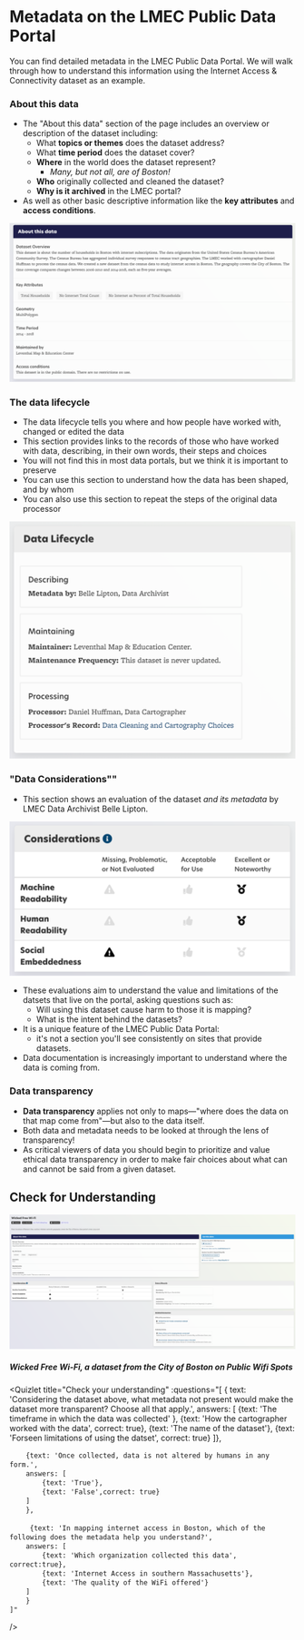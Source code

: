 # Metadata on the LMEC Public Data Portal

You can find detailed metadata in the LMEC Public Data Portal. We will walk through how to understand this information using the Internet Access & Connectivity dataset as an example.

### About this data

* The "About this data" section of the page includes an overview or description of the dataset including:
    - What **topics or themes** does the dataset address?
    - What **time period** does the dataset cover?
    - **Where** in the world does the dataset represent?
        - *Many, but not all, are of Boston!*
    - **Who** originally collected and cleaned the dataset?
    - **Why is it archived** in the LMEC portal?
* As well as other basic descriptive information like the **key attributes** and **access conditions**.

![Reference Link](./media/about-data.png)


### The data lifecycle
* The data lifecycle tells you where and how people have worked with, changed or edited the data
* This section provides links to the records of those who have worked with data, describing, in their own words, their steps and choices
* You will not find this in most data portals, but we think it is important to preserve
* You can use this section to understand how the data has been shaped, and by whom
* You can also use this section to repeat the steps of the original data processor


![Data lifecycle](./media/datalifecycle.png)




### "Data Considerations""

* This section shows an evaluation of the dataset *and its metadata* by LMEC Data Archivist Belle Lipton.

![Reference link](./media/considerations.png)

* These evaluations aim to understand the value and limitations of the datsets that live on the portal, asking questions such as:
    * Will using this dataset cause harm to those it is mapping?
    * What is the intent behind the datasets?
* It is a unique feature of the LMEC Public Data Portal:
    * it's not a section you'll see consistently on sites that provide datasets.
* Data documentation is increasingly important to understand where the data is coming from.





### Data transparency

* **Data transparency** applies not only to maps—"where does the data on that map come from"—but also to the data itself.
* Both data and metadata needs to be looked at through the lens of transparency!
* As critical viewers of data you should begin to prioritize and value ethical data transparency in order to make fair choices about what can and cannot be said from a given dataset.

## Check for Understanding

![Reference Link](./media/wifi.png)

##### Wicked Free Wi-Fi, a dataset from the City of Boston on Public Wifi Spots

<Quizlet
    title="Check your understanding"
    :questions="[
        {
            text: 'Considering the dataset above, what metadata not present would make the dataset more transparent? Choose all that apply.',
            answers: [
            {text: 'The timeframe in which the data was collected' },
            {text: 'How the cartographer worked with the data', correct: true},
            {text: 'The name of the dataset'},
            {text: 'Forseen limitations of using the datset', correct: true}
        ]},

        {text: 'Once collected, data is not altered by humans in any form.',
        answers: [
            {text: 'True'},
            {text: 'False',correct: true}
        ]
        },

         {text: 'In mapping internet access in Boston, which of the following does the metadata help you understand?',
        answers: [
            {text: 'Which organization collected this data', correct:true},
            {text: 'Internet Access in southern Massachusetts'},
            {text: 'The quality of the WiFi offered'}
        ]
        }
    ]"
/>
